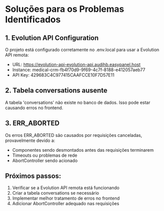 # Soluções para os Problemas Identificados

## 1. Evolution API Configuration
O projeto está configurado corretamente no .env.local para usar a Evolution API remota:
- URL: https://evolution-api-evolution-api.audihb.easypanel.host
- Instance: medical-crm-fb4f70d9-9f69-4c7f-8188-e412057aeb77
- API Key: 429683C4C977415CAAFCCE10F7D57E11

## 2. Tabela conversations ausente
A tabela 'conversations' não existe no banco de dados. Isso pode estar causando erros no frontend.

## 3. ERR_ABORTED
Os erros ERR_ABORTED são causados por requisições canceladas, provavelmente devido a:
- Componentes sendo desmontados antes das requisições terminarem
- Timeouts ou problemas de rede
- AbortController sendo acionado

## Próximos passos:
1. Verificar se a Evolution API remota está funcionando
2. Criar a tabela conversations se necessário
3. Implementar melhor tratamento de erros no frontend
4. Adicionar AbortController adequado nas requisições